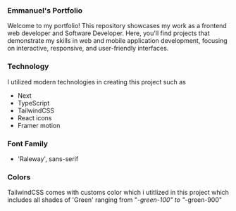 
### Emmanuel's Portfolio
Welcome to my portfolio! This repository showcases my work as a frontend web developer and Software Developer. Here, you'll find projects that demonstrate my skills in web and mobile application development, focusing on interactive, responsive, and user-friendly interfaces.

### Technology 
I utilized modern technologies in creating this project such as
- Next
- TypeScript
- TailwindCSS
- React icons
- Framer motion

### Font Family
- 'Raleway', sans-serif

### Colors
TailwindCSS comes with customs color which i utitlized in this project which includes all shades of 'Green' ranging from "*-green-100"  to "*-green-900"



